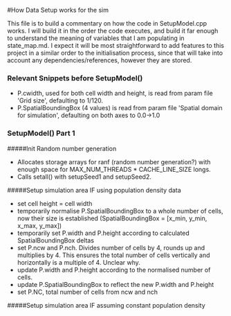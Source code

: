 #How Data Setup works for the sim

This file is to build a commentary on how the code in SetupModel.cpp works.
I will build it in the order the code executes, and build it far enough to understand the meaning of variables that I am populating in state_map.md.
I expect it will be most straightforward to add features to this project in a similar order to the initialisation process, since that will take into account any dependencies/references, however they are stored.

### Relevant Snippets before SetupModel()
- P.cwidth, used for both cell width and height, is read from param file 'Grid size', defaulting to 1/120.
- P.SpatialBoundingBox (4 values) is read from param file 'Spatial domain for simulation', defaulting on both axes to 0.0->1.0

### SetupModel() Part 1

#####Init Random number generation

- Allocates storage arrays for ranf (random number generation?) with enough space for MAX_NUM_THREADS * CACHE_LINE_SIZE longs.
- Calls setall() with setupSeed1 and setupSeed2.

#####Setup simulation area IF using population density data

- set cell height = cell width
- temporarily normalise P.SpatialBoundingBox to a whole number of cells, now their size is established (SpatialBoundingBox = [x_min, y_min, x_max, y_max])
- temporarily set P.width and P.height according to calculated SpatialBoundingBox deltas
- set P.ncw and P.nch. Divides number of cells by 4, rounds up and multiplies by 4. This ensures the total number of cells vertically and horizontally is a multiple of 4. Unclear why.
- update P.width and P.height according to the normalised number of cells.
- update P.SpatialBoundingBox to reflect the new P.width and P.height
- set P.NC, total number of cells from ncw and nch

#####Setup simulation area IF assuming constant population density

